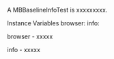 A MBBaselineInfoTest is xxxxxxxxx.Instance Variables	browser:		<Object>	info:		<Object>browser	- xxxxxinfo	- xxxxx